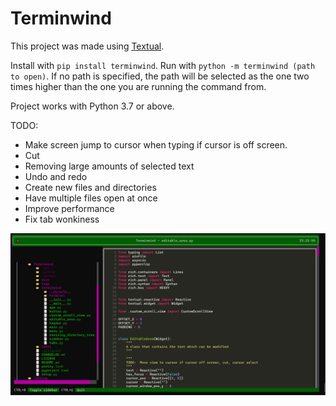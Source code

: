 # Terminwind

This project was made using [Textual](https://github.com/Textualize/textual).

Install with `pip install terminwind`. Run with `python -m terminwind (path to open)`. If no path is specified, the path will be selected as the one two times higher than the one you are running the command from.

Project works with Python 3.7 or above.

TODO:
- Make screen jump to cursor when typing if cursor is off screen.
- Cut
- Removing large amounts of selected text
- Undo and redo
- Create new files and directories
- Have multiple files open at once
- Improve performance
- Fix tab wonkiness

![screenshot](./imgs/example.png)
